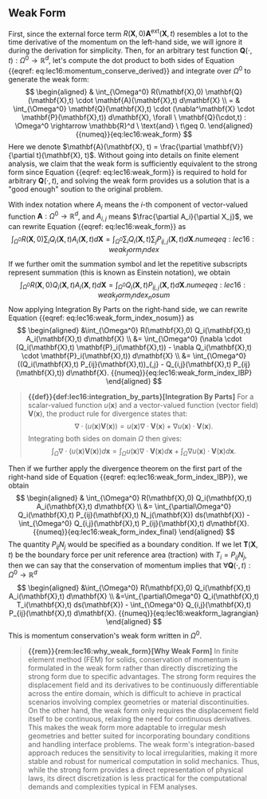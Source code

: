 ## Weak Form

First, since the external force term $R(\mathbf{X},0) \mathbf{A}^{\text{ext}}(\mathbf{X}, t)$ resembles a lot to the time derivative of the momentum on the left-hand side, we will ignore it during the derivation for simplicity. 
Then, for an arbitrary test function $\mathbf{Q}(\cdot,t): \Omega^0 \rightarrow \mathbb{R}^d$, let's compute the dot product to both sides of Equation {{eqref: eq:lec16:momentum_conserve_derived}} and integrate over $\Omega^0$ to generate the weak form:
$$
\begin{aligned}
& \int_{\Omega^0} R(\mathbf{X},0) \mathbf{Q}(\mathbf{X},t) \cdot \mathbf{A}(\mathbf{X},t) d\mathbf{X} \\
= & \int_{\Omega^0} \mathbf{Q}(\mathbf{X},t) \cdot (\nabla^\mathbf{X} \cdot \mathbf{P}(\mathbf{X},t)) d\mathbf{X}, 
\forall \ \mathbf{Q}(\cdot,t) : \Omega^0 \rightarrow \mathbb{R}^d \ \text{and} \ t\geq 0.
\end{aligned}
{{numeq}}{eq:lec16:weak_form}
$$
Here we denote $\mathbf{A}(\mathbf{X}, t) = \frac{\partial \mathbf{V}}{\partial t}(\mathbf{X}, t)$. Without going into details on finite element analysis, we claim that the weak form is sufficiently equivalent to the strong form since Equation {{eqref: eq:lec16:weak_form}} is required to hold for arbitrary $\mathbf{Q}(\cdot, t)$, and solving the weak form provides us a solution that is a "good enough" soution to the original problem.

With index notation where $A_i$ means the $i$-th component of vector-valued function $\mathbf{A} : \Omega^0 \rightarrow \mathbb{R}^d$, and $A_{i,j}$ means $\frac{\partial A_i}{\partial X_j}$, we can rewrite Equation {{eqref: eq:lec16:weak_form}} as
$$
\int_{\Omega^0} R(\mathbf{X},0) \sum_i Q_i(\mathbf{X},t) A_i(\mathbf{X},t) d\mathbf{X} = \int_{\Omega^0} \sum_i Q_i(\mathbf{X},t) \sum_j P_{ij,j}(\mathbf{X},t) d\mathbf{X}.
{{numeq}}{eq:lec16:weak_form_index}
$$
If we further omit the summation symbol and let the repetitive subscripts represent summation (this is known as Einstein notation), we obtain
$$
\int_{\Omega^0} R(\mathbf{X},0) Q_i(\mathbf{X},t) A_i(\mathbf{X},t) d\mathbf{X} = \int_{\Omega^0} Q_i(\mathbf{X},t) P_{ij,j}(\mathbf{X},t) d\mathbf{X}.
{{numeq}}{eq:lec16:weak_form_index_nosum}
$$
Now applying Integration By Parts on the right-hand side, we can rewrite Equation {{eqref: eq:lec16:weak_form_index_nosum}} as
$$
\begin{aligned}
&\int_{\Omega^0} R(\mathbf{X},0) Q_i(\mathbf{X},t) A_i(\mathbf{X},t) d\mathbf{X} \\
&= \int_{\Omega^0} (\nabla \cdot (Q_i(\mathbf{X},t) \mathbf{P}_i(\mathbf{X},t)) - \nabla Q_i(\mathbf{X},t) \cdot \mathbf{P}_i(\mathbf{X},t)) d\mathbf{X} \\
&= \int_{\Omega^0} ((Q_i(\mathbf{X},t) P_{ij}(\mathbf{X},t))_{,j} - Q_{i,j}(\mathbf{X},t) P_{ij}(\mathbf{X},t)) d\mathbf{X}.
{{numeq}}{eq:lec16:weak_form_index_IBP}
\end{aligned}
$$

> **{{def}}{def:lec16:integration_by_parts}[Integration By Parts]**
> For a scalar-valued function $u(\mathbf{x})$ and a vector-valued function (vector field) $\mathbf{V}(\mathbf{x})$, the product rule for divergence states that:
$$
\nabla \cdot (u(\mathbf{x}) \mathbf{V}(\mathbf{x})) = u(\mathbf{x}) \nabla \cdot \mathbf{V}(\mathbf{x}) + \nabla u(\mathbf{x}) \cdot \mathbf{V}(\mathbf{x}).
$$
> Integrating both sides on domain $\Omega$ then gives:
$$
\int_\Omega \nabla \cdot (u(\mathbf{x}) \mathbf{V}(\mathbf{x})) d\mathbf{x} = \int_\Omega u(\mathbf{x}) \nabla \cdot \mathbf{V}(\mathbf{x}) d\mathbf{x} + \int_\Omega \nabla u(\mathbf{x}) \cdot \mathbf{V}(\mathbf{x}) d\mathbf{x}.
$$

Then if we further apply the divergence theorem on the first part of the right-hand side of Equation {{eqref: eq:lec16:weak_form_index_IBP}}, we obtain
$$
\begin{aligned}
& \int_{\Omega^0} R(\mathbf{X},0) Q_i(\mathbf{X},t) A_i(\mathbf{X},t) d\mathbf{X} \\
&= \int_{\partial\Omega^0} Q_i(\mathbf{X},t) P_{ij}(\mathbf{X},t) N_j(\mathbf{X}) ds(\mathbf{X}) - \int_{\Omega^0} Q_{i,j}(\mathbf{X},t) P_{ij}(\mathbf{X},t) d\mathbf{X}.
{{numeq}}{eq:lec16:weak_form_index_final}
\end{aligned}
$$
The quantity $P_{ij} N_j$ would be specified as a boundary condition. If we let $\mathbf{T}(\mathbf{X},t)$ be the boundary force per unit reference area (traction) with $T_i = P_{ij} N_j$, then we can say that the conservation of momentum implies that $\forall \mathbf{Q}(\cdot,t): \Omega^0 \rightarrow \mathbb{R}^d$
$$
\begin{aligned}
&\int_{\Omega^0} R(\mathbf{X},0) Q_i(\mathbf{X},t) A_i(\mathbf{X},t) d\mathbf{X} \\
&=\int_{\partial\Omega^0} Q_i(\mathbf{X},t) T_i(\mathbf{X},t) ds(\mathbf{X}) - \int_{\Omega^0} Q_{i,j}(\mathbf{X},t) P_{ij}(\mathbf{X},t) d\mathbf{X}.
{{numeq}}{eq:lec16:weakform_lagrangian}
\end{aligned}
$$
This is momentum conservation's weak form written in $\Omega^0$.

<!-- <p style="color:red">TODO: discuss the pros and cons comparing weak form to strong form</p> -->

> **{{rem}}{rem:lec16:why_weak_form}[Why Weak Form]**
In finite element method (FEM) for solids, conservation of momentum is formulated in the weak form rather than directly discretizing the strong form due to specific advantages. The strong form requires the displacement field and its derivatives to be continuously differentiable across the entire domain, which is difficult to achieve in practical scenarios involving complex geometries or material discontinuities. On the other hand, the weak form only requires the displacement field itself to be continuous, relaxing the need for continuous derivatives. This makes the weak form more adaptable to irregular mesh geometries and better suited for incorporating boundary conditions and handling interface problems. The weak form's integration-based approach reduces the sensitivity to local irregularities, making it more stable and robust for numerical computation in solid mechanics. Thus, while the strong form provides a direct representation of physical laws, its direct discretization is less practical for the computational demands and complexities typical in FEM analyses.